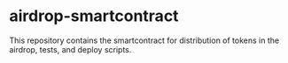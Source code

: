 # airdrop-smartcontract
This repository contains the smartcontract for distribution of tokens in the airdrop, tests, and deploy scripts.
